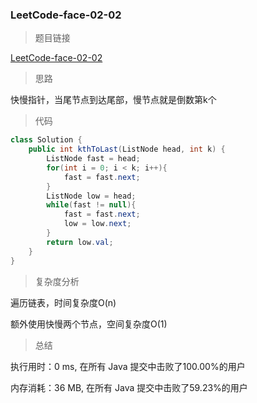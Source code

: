 ### LeetCode-face-02-02

> 题目链接

[LeetCode-face-02-02](https://leetcode-cn.com/problems/kth-node-from-end-of-list-lcci/)

> 思路

快慢指针，当尾节点到达尾部，慢节点就是倒数第k个

> 代码

```java
class Solution {
    public int kthToLast(ListNode head, int k) {
        ListNode fast = head;
        for(int i = 0; i < k; i++){
            fast = fast.next;
        }
        ListNode low = head;
        while(fast != null){
            fast = fast.next;
            low = low.next;
        }
        return low.val;
    }
}
```

> 复杂度分析

遍历链表，时间复杂度O(n)

额外使用快慢两个节点，空间复杂度O(1)

> 总结

执行用时：0 ms, 在所有 Java 提交中击败了100.00%的用户

内存消耗：36 MB, 在所有 Java 提交中击败了59.23%的用户
